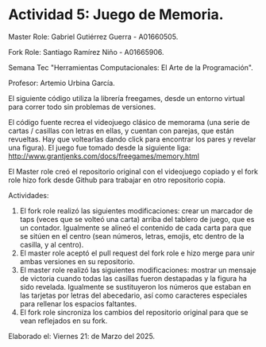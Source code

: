 # Actividad 5: Juego de Memoria.

Master Role: Gabriel Gutiérrez Guerra - A01660505.

Fork Role: Santiago Ramírez Niño - A01665906.

Semana Tec "Herramientas Computacionales: El Arte de la Programación".

Profesor: Artemio Urbina García.

El siguiente código utiliza la librería freegames, desde un entorno virtual para correr todo sin problemas de versiones.

El código fuente recrea el videojuego clásico de memorama (una serie de cartas / casillas con letras en ellas, y cuentan con parejas, que están revueltas. Hay que voltearlas dando click para encontrar los pares y revelar una figura). El juego fue tomado desde la siguiente liga: http://www.grantjenks.com/docs/freegames/memory.html

El Master role creó el repositorio original con el videojuego copiado y el fork role hizo fork desde Github para trabajar en otro repositorio copia.

Actividades:
1. El fork role realizó las siguientes modificaciones: crear un marcador de taps (veces que se volteó una carta) arriba del tablero de juego, que es un contador. Igualmente se alineó el contenido de cada carta para que se sitúen en el centro (sean números, letras, emojis, etc dentro de la casilla, y al centro).
2. El master role aceptó el pull request del fork role e hizo merge para unir ambas versiones en su repositorio.    
3. El master role realizó las siguientes modificaciones: mostrar un mensaje de victoria cuando todas las casillas fueron destapadas y la figura ha sido revelada. Igualmente se sustituyeron los números que estaban en las tarjetas por letras del abecedario, así como caracteres especiales para rellenar los espacios faltantes.
4. El fork role sincroniza los cambios del repositorio original para que se vean reflejados en su fork.

Elaborado el: Viernes 21: de Marzo del 2025.       

